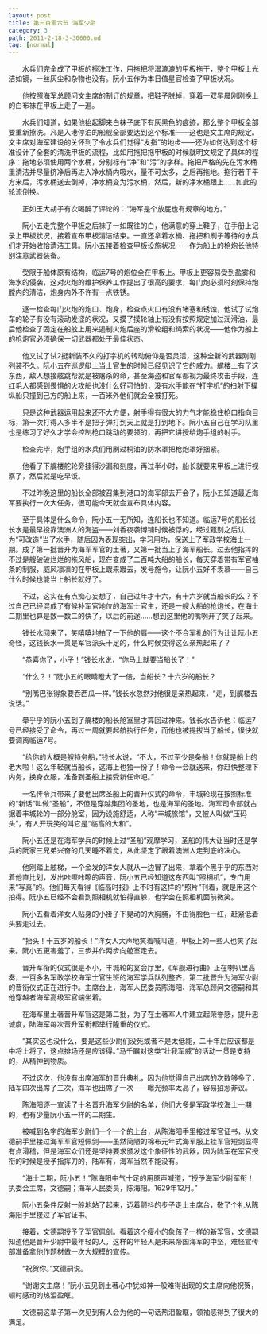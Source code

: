 ```yaml
---
layout: post
title: 第三百零六节 海军少尉
category: 3
path: 2011-2-18-3-30600.md
tag: [normal]
---
```


　　水兵们完全成了甲板的擦洗工作，用拖把将湿漉漉的甲板拖干，整个甲板上光洁如镜，一丝灰尘和杂物也没有。阮小五作为本日值星官检查了甲板状况。

　　他按照海军总顾问文主席的制订的规章，把鞋子脱掉，穿着一双早晨刚刚换上的白布袜在甲板上走了一遍。

　　水兵们知道，如果他抬起脚来白袜子底下有灰黑色的痕迹，那么整个甲板全部要重新擦洗。凡是入港停泊的船舰全部要达到这个标准——这也是文主席的规定。文主席对海军建设的关怀到了令水兵们觉得“发指”的地步——还为如何达到这个标准设计了全套的清洗甲板的流程，比如用拖把拖甲板的时候就明文规定了具体的程序：拖地必须使用两个水桶，分别标有“净”和“污”的字样。拖把严格的先在污水桶里清洁并尽量挤净后再进入净水桶内吸水，量不可太多，之后再拖地。拖行若干平方米后，污水桶送去倒掉，净水桶变为污水桶，然后，新的净水桶跟上……如此的轮流倒换。

　　正如王大胡子有次喝醉了评论的：“海军是个放屁也有规章的地方。”

　　阮小五走完整个甲板之后袜子一如既往的白，他满意的穿上鞋子，在手册上记录上甲板状况，接着宣布甲板清洁结束。一直还拿着水桶、拖把和刷子等待的水兵们才开始收拾清洁工具。阮小五接着检查甲板设施状况－―作为船上的枪炮长他特别注意武器装备。

　　受限于船体原有结构，临运7号的炮位全在甲板上。甲板上更容易受到盐雾和海水的侵袭，这对火炮的维护保养工作提出了很高的要求，每门炮必须时刻保持炮膛内的清洁，炮身内外不许有一点铁锈。

　　逐一检查每门火炮的炮口、炮身，检查点火口有没有堵塞和锈蚀，他试了试炮车的轮子有没有滚动发涩的状况，又摸了摸轮轴上有没有按照规定加过润滑油，最后他检查了固定在船舷上用来遏制火炮后座的滑轮组和绳索的状况——他作为船上的枪炮官必须确保一切武器都处于最佳状态。

　　他又试了试2挺新装不久的打字机的转动俯仰是否灵活，这种全新的武器刚刚列装不久。阮小五在巡逻艇上当士官生的时候已经见识了它的威力。艉楼上有了这东西，敌人想接舷跳帮就是被屠杀的命，甚至海盗和官军都视为最终攻击手段，连红毛人都感到畏惧的火攻船也没什么好可怕的，没有水手能在“打字机”的扫射下操纵船只撞到己方的船上来，一百米外他们就会全被打死。

　　只是这种武器运用起来还不大方便，射手得有很大的力气才能稳住枪口指向目标，第一次打得人多半不是把子弹打到天上就是打到地下。阮小五自己在学习队里也是练习了好久才学会控制枪口跳动的要领的，再把它讲授给炮手组的射手。

　　检查完毕，炮手组的水兵们用刷过桐油的防水罩把枪炮罩好捆紧。

　　他看了下艉楼舵轮旁挂得沙漏和刻度，再过半小时，船长就要来甲板上进行视察了，然后就是吃早饭。

　　不过昨晚这里的船长全部被召集到港口的海军部去开会了，阮小五知道最近海军要执行一次大任务，很可能今天就会宣布具体内容。

　　至于具体是什么命令，阮小五一无所知，连船长也不知道。临运7号的船长钱长水是最早投靠澳洲人的海盗——刘香夜袭博铺时候被俘的，经过甄别之后认为“可改造”当了水手，随后因为表现突出，学习用功，保送上了军政学校海士一期。成了第一批晋升为海军军官的土著，又第一批当上了海军船长。过去他指挥的不过是艘破破烂烂的拖风船，现在变成了二百吨大船的船长，每天穿着带有军官袖条的制服，威风凛凛的在甲板上踱来踱去，发号施令，让阮小五好不羡慕——自己什么时候也能当上船长就好了。

　　不过，这实在有点痴心妄想了，自己过年才十六，有十六岁就当船长的么？不过自己已经混成了有候补军官地位的海军士官生，还是一艘大船的枪炮长，在海士二期里也算是数一数二的快了，以后的前途……想到这里他的嘴咧开了笑了起来。

　　钱长水回来了，笑嘻嘻地拍了一下他的肩——这个不合军礼的行为让让阮小五奇怪，这钱长水一贯是军官派头十足的，什么时候变得这么亲热起来了？

　　“恭喜你了，小子！”钱长水说，“你马上就要当船长了！”

　　“什么？！”阮小五的眼睛瞪大了一倍，当船长？十六岁的船长？

　　“别嘴巴张得象要吞西瓜一样。”钱长水忽然对他很是亲热起来，“走，到艉楼去说话。”

　　晕乎乎的阮小五到了艉楼的船长舱室里才算回过神来。钱长水告诉他：临运7号已经接受了命令，再过一周就要起航执行任务，而他也被提拔当了船长，很快就要调离临运7号。

　　“给你的大概是艘特务船，”钱长水说，“不大，不过至少是条船！你就是船上的老大啦！这么年轻就当船长，这海上也独一份了！命令一会就送来，你赶快整理下内务，换身衣服，准备到圣船上接受新任命吧。”

　　一名传令兵带来了要他出席圣船上的晋升仪式的命令，丰城轮现在按照标准的“新话”叫做“圣船”，不但是穿越集团的圣地，也是海军的圣地。海军司令部就占据着丰城轮的一部分舱室，因为设施舒适，人称“丰城旅馆”，又被人叫做“压码头”，有人开玩笑的叫它是“临高的大和”。

　　阮小五还是在海军学兵的时候上过“圣船”观摩学习，圣船的伟大让当时还是学兵的阮家三兄弟兴奋的几天睡不着觉，从此坚定了跟着澳洲人走到底的决心。

　　他刚踏上舷梯，一个金发的洋女人就从一边冒了出来，拿着个黑乎乎的东西对着他直比划，发出咔嚓咔嚓的声音，阮小五已经知道这东西叫“照相机”，专门用来“写真”的。他们每天看得《临高时报》上不时有这样的“照片”刊着，就是用这个拍得。阮小五已经不会看到照相机就怕得直躲，也学会在照相机面前微笑。

　　阮小五看着洋女人贴身的小褂子下晃动的大胸脯，不由得脸色一红，赶紧低着头要走过去。

　　“抬头！十五岁的船长！”洋女人大声地笑着喊叫道，甲板上的一些人也笑了起来。阮小五更害羞了，三步并作两步向舱室走去。

　　晋升军衔的仪式很是不小，丰城轮的宴会厅里，《军舰进行曲》正在喇叭里高奏，一百多名军政学校海军士官生班的海军学兵队列整齐，第二批晋升为海军少尉的晋衔仪式正在进行中。主席台上，海军人民委员陈海阳、海军总顾问文德嗣和其他穿越者海军高级军官端坐着。

　　在海军里土著晋升军官这是第二批，为了在土著军人中建立起荣誉感，提升忠诚度，陆海军每次晋升军衔都举行隆重的仪式。

　　“其实这也没什么，要是这些少尉们没死或者不是太低能，二十年后应该都是中将上将了，这点排场还是应该得。”马千瞩对这类“壮我军威”的活动一贯是支持的，从精神到物质。

　　不过这次，他没有出席海军的晋升典礼，因为他觉得自己出席的次数够多了，陆军四次出席了三次，海军也出席了一次——曝光频率太高了，容易招惹非议。

　　陈海阳逐一宣读了十名晋升海军少尉的名单，他们大多是军政学校海士一期的，也有少量阮小五一样的二期生。

　　被喊到名字的海军少尉们一个一个的上台，从陈海阳手里接过军官证书，从文德嗣手里接过海军军官短佩剑——虽然简陋的棉布元年式海军服上挂军官短剑显得有点滑稽，但是海军众们还是坚持要求颁发这个象征性的武器，因为陆军在军官授衔的时候是授予指挥刀的，陆军有，海军当然不能没有。

　　“海士二期，阮小五！”陈海阳中气十足的用原声喊道，“授予海军少尉军衔！执委会主席，文德嗣；海军人民委员，陈海阳。1629年12月。”

　　阮小五条件反射一般地站了起来，迈着颤抖的步子走上主席台，敬了个礼从陈海阳手里接过了军官证书。

　　接着，文德嗣授予了军官佩剑。看着这个瘦小的象孩子一样的新军官，文德嗣知道他是晋升少尉中最年轻的人，这样的年轻人是未来帝国海军的中坚，难怪宣传部准备拿他作题材做一次大规模的宣传。

　　“祝贺你。”文德嗣说。

　　“谢谢文主席！”阮小五见到土著心中犹如神一般难得出现的文主席向他祝贺，顿时感动的热泪盈眶。

　　文德嗣这辈子第一次见到有人会为他的一句话热泪盈眶，领袖感得到了很大的满足。

